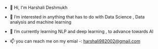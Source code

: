 - 👋 Hi, I'm Harshali Deshmukh 
- 👀 I’m interested in anything that has to do with  Data Science , Data analysis and machine learning
- 🌱 I’m currently learning NLP and deep learning , to advance towards AI

- 📫 you can reach me on my emial -: harshali982002@gmail.com 

<!---
Harshali-D/Harshali-D is a ✨ special ✨ repository because its `README.md` (this file) appears on your GitHub profile.
You can click the Preview link to take a look at your changes.
--->
